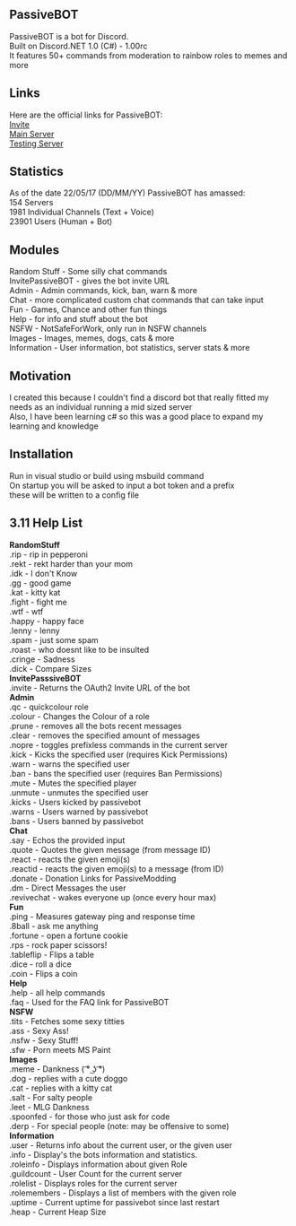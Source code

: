 ## PassiveBOT

PassiveBOT is a bot for Discord.  
Built on Discord.NET 1.0 (C#) - 1.00rc  
It features 50+ commands from moderation to rainbow roles to memes and more  

## Links

Here are the official links for PassiveBOT:  
[Invite](https://discordapp.com/oauth2/authorizeclient_id=234112036701863936&scope=bot&permissions=2146958591)  
[Main Server](https://discord.gg/ZKXqt2a)  
[Testing Server](https://discord.gg/bmXfBQM)  

## Statistics

As of the date 22/05/17 (DD/MM/YY) PassiveBOT has amassed:  
154 Servers  
1981 Individual Channels (Text + Voice)  
23901 Users (Human + Bot)  

## Modules

Random Stuff - Some silly chat commands  
InvitePassiveBOT - gives the bot invite URL  
Admin - Admin commands, kick, ban, warn & more  
Chat - more complicated custom chat commands that can take input   
Fun - Games, Chance and other fun things  
Help - for info and stuff about the bot  
NSFW - NotSafeForWork, only run in NSFW channels  
Images - Images, memes, dogs, cats & more  
Information - User information, bot statistics, server stats & more  

## Motivation

I created this because I couldn't find a discord bot that really fitted my needs as an individual running a mid sized server  
Also, I have been learning c# so this was a good place to expand my learning and knowledge  

## Installation

Run in visual studio or build using msbuild command   
On startup you will be asked to input a bot token and a prefix  
these will be written to a config file  

## 3.11 Help List

**RandomStuff**  
.rip - rip in pepperoni  
.rekt - rekt harder than your mom  
.idk - I don't Know  
.gg - good game  
.kat - kitty kat  
.fight - fight me  
.wtf - wtf  
.happy - happy face  
.lenny - lenny  
.spam - just some spam  
.roast - who doesnt like to be insulted  
.cringe - Sadness  
.dick - Compare Sizes  
**InvitePasssiveBOT**  
.invite - Returns the OAuth2 Invite URL of the bot  
**Admin**  
.qc - quickcolour role  
.colour - Changes the Colour of a role  
.prune - removes all the bots recent messages  
.clear - removes the specified amount of messages  
.nopre - toggles prefixless commands in the current server  
.kick - Kicks the specified user (requires Kick Permissions)  
.warn - warns the specified user  
.ban - bans the specified user (requires Ban Permissions)  
.mute - Mutes the specified player  
.unmute - unmutes the specified user  
.kicks - Users kicked by passivebot  
.warns - Users warned by passivebot  
.bans - Users banned by passivebot  
**Chat**  
.say - Echos the provided input  
.quote - Quotes the given message (from message ID)  
.react - reacts the given emoji(s)  
.reactid - reacts the given emoji(s) to a message (from ID)  
.donate - Donation Links for PassiveModding  
.dm - Direct Messages the user  
.revivechat - wakes everyone up (once every hour max)  
**Fun**  
.ping - Measures gateway ping and response time  
.8ball - ask me anything  
.fortune - open a fortune cookie  
.rps - rock paper scissors!  
.tableflip - Flips a table  
.dice - roll a dice  
.coin - Flips a coin  
**Help**  
.help - all help commands  
.faq - Used for the FAQ link for PassiveBOT  
**NSFW**  
.tits - Fetches some sexy titties  
.ass - Sexy Ass!  
.nsfw - Sexy Stuff!  
.sfw - Porn meets MS Paint  
**Images**  
.meme - Dankness ( ͡° ͜ʖ ͡°)  
.dog - replies with a cute doggo  
.cat - replies with a kitty cat  
.salt - For salty people  
.leet - MLG  Dankness  
.spoonfed - for those who just ask for code  
.derp - For special people (note: may be offensive to some)  
**Information**  
.user - Returns info about the current user, or the given user  
.info - Display's the bots information and statistics.  
.roleinfo - Displays information about given Role  
.guildcount - User Count for the current server  
.rolelist - Displays roles for the current server  
.rolemembers - Displays a list of members with the given role  
.uptime - Current uptime for passivebot since last restart  
.heap - Current Heap Size  
